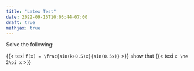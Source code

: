 ```yaml
---
title: "Latex Test"
date: 2022-09-16T10:05:44-07:00
draft: true
mathjax: true
---
```


Solve the following: 

{{< texi `f(x) = \frac{sin(k+0.5)x}{sin(0.5x)}` >}} show that {{< texi `x \ne 2\pi x` >}}

